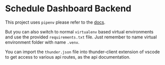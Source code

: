 # Schedule Dashboard Backend

This project uses `pipenv` please refer to the [docs](https://pipenv.pypa.io/en/latest/).

But you can also switch to normal `virtualenv` based virtual environments and use the provided `requirements.txt` file. Just remember to name virtual environment folder with name `.venv`.

You can import the `thunder.json` file into thunder-client extension of vscode to get access to various api routes, as the api documentation.
